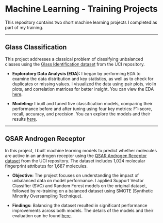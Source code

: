 # Machine Learning - Training Projects

This repository contains two short machine learning projects I completed as part of my training.

---

## Glass Classification

This project addresses a classical problem of classifying unbalanced classes using the [Glass Identification dataset](https://archive.ics.uci.edu/dataset/42/glass+identification) from the UCI repository.

- **Exploratory Data Analysis (EDA):** I began by performing EDA to examine the data distribution and key statistics, as well as to check for duplicates or missing values. I visualized the data using pair plots, violin plots, and correlation matrices for better insight. You can view the EDA [here](https://github.com/MartFrancisco/ML-Training/blob/main/EDA.ipynb).
  
- **Modeling:** I built and tuned five classification models, comparing their performance before and after tuning using four key metrics: F1-score, recall, accuracy, and precision. You can explore the models and their results [here](https://github.com/MartFrancisco/ML-Training/blob/main/Models_glass_classification.ipynb).

---

## QSAR Androgen Receptor

In this project, I built machine learning models to predict whether molecules are active in an androgen receptor using the [QSAR Androgen Receptor dataset](https://archive.ics.uci.edu/dataset/509/qsar+androgen+receptor) from the UCI repository. The dataset includes 1,024 molecular fingerprint attributes for 1,687 molecules.

- **Objective:** The project focuses on understanding the impact of unbalanced data on model performance. I applied Support Vector Classifier (SVC) and Random Forest models on the original dataset, followed by re-training on a balanced dataset using SMOTE (Synthetic Minority Oversampling Technique).
  
- **Findings:** Balancing the dataset resulted in significant performance improvements across both models. The details of the models and their evaluation can be found [here](https://github.com/MartFrancisco/ML-Training/blob/main/QSAR_agonist_models.ipynb).
